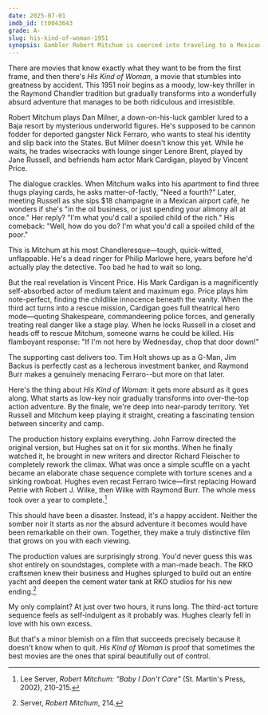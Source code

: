 ```yaml
---
date: 2025-07-01
imdb_id: tt0043643
grade: A-
slug: his-kind-of-woman-1951
synopsis: Gambler Robert Mitchum is coerced into traveling to a Mexican resort where he flirts with singer Jane Russell and befriends actor Vincent Price only to discover he's part of deported gangster Raymond Burr's deadly plot to reenter the United States.
---
```


There are movies that know exactly what they want to be from the first frame, and then there's _His Kind of Woman_, a movie that stumbles into greatness by accident. This 1951 noir begins as a moody, low-key thriller in the Raymond Chandler tradition but gradually transforms into a wonderfully absurd adventure that manages to be both ridiculous and irresistible.

Robert Mitchum plays Dan Milner, a down-on-his-luck gambler lured to a Baja resort by mysterious underworld figures. He's supposed to be cannon fodder for deported gangster Nick Ferraro, who wants to steal his identity and slip back into the States. But Milner doesn't know this yet. While he waits, he trades wisecracks with lounge singer Lenore Brent, played by Jane Russell, and befriends ham actor Mark Cardigan, played by Vincent Price.

The dialogue crackles. When Mitchum walks into his apartment to find three thugs playing cards, he asks matter-of-factly, "Need a fourth?" Later, meeting Russell as she sips $18 champagne in a Mexican airport café, he wonders if she's "in the oil business, or just spending your alimony all at once." Her reply? "I'm what you'd call a spoiled child of the rich." His comeback: "Well, how do you do? I'm what you'd call a spoiled child of the poor."

This is Mitchum at his most Chandleresque—tough, quick-witted, unflappable. He's a dead ringer for Philip Marlowe here, years before he'd actually play the detective. Too bad he had to wait so long.

But the real revelation is Vincent Price. His Mark Cardigan is a magnificently self-absorbed actor of medium talent and maximum ego. Price plays him note-perfect, finding the childlike innocence beneath the vanity. When the third act turns into a rescue mission, Cardigan goes full theatrical hero mode—quoting Shakespeare, commandeering police forces, and generally treating real danger like a stage play. When he locks Russell in a closet and heads off to rescue Mitchum, someone warns he could be killed. His flamboyant response: "If I'm not here by Wednesday, chop that door down!" 

The supporting cast delivers too. Tim Holt shows up as a G-Man, Jim Backus is perfectly cast as a lecherous investment banker, and Raymond Burr makes a genuinely menacing Ferraro--but more on that later.

Here's the thing about _His Kind of Woman_: it gets more absurd as it goes along. What starts as low-key noir gradually transforms into over-the-top action adventure. By the finale, we're deep into near-parody territory. Yet Russell and Mitchum keep playing it straight, creating a fascinating tension between sincerity and camp.

The production history explains everything. John Farrow directed the original version, but Hughes sat on it for six months. When he finally watched it, he brought in new writers and director Richard Fleischer to completely rework the climax. What was once a simple scuffle on a yacht became an elaborate chase sequence complete with torture scenes and a sinking rowboat. Hughes even recast Ferraro twice—first replacing Howard Petrie with Robert J. Wilke, then Wilke with Raymond Burr. The whole mess took over a year to complete.[^1]

This should have been a disaster. Instead, it's a happy accident. Neither the somber noir it starts as nor the absurd adventure it becomes would have been remarkable on their own. Together, they make a truly distinctive film that grows on you with each viewing.

The production values are surprisingly strong. You'd never guess this was shot entirely on soundstages, complete with a man-made beach. The RKO craftsmen knew their business and Hughes splurged to build out an entire yacht and deepen the cement water tank at RKO studios for his new ending.[^2]

My only complaint? At just over two hours, it runs long. The third-act torture sequence feels as self-indulgent as it probably was. Hughes clearly fell in love with his own excess.

But that's a minor blemish on a film that succeeds precisely because it doesn't know when to quit. _His Kind of Woman_ is proof that sometimes the best movies are the ones that spiral beautifully out of control.


[^1]: Lee Server, _Robert Mitchum: "Baby I Don't Care"_ (St. Martin's Press, 2002), 210-215.
[^2]: Server, _Robert Mitchum_, 214.